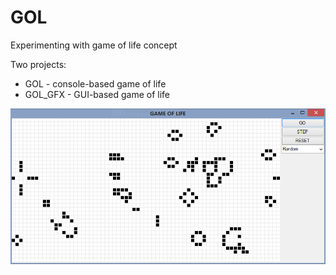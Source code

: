 # GOL
Experimenting with game of life concept

Two projects:
* GOL - console-based game of life
* GOL_GFX - GUI-based game of life

![GOL](GOL_GFX.PNG?raw=true "GOL")
